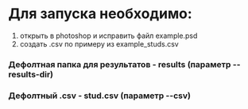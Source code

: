 # Для запуска необходимо:
1) открыть в photoshop и исправить файл example.psd
2) создать .csv по примеру из example_studs.csv

### Дефолтная папка для результатов - results (параметр --results-dir)

### Дефолтный .csv - stud.csv (параметр --csv)